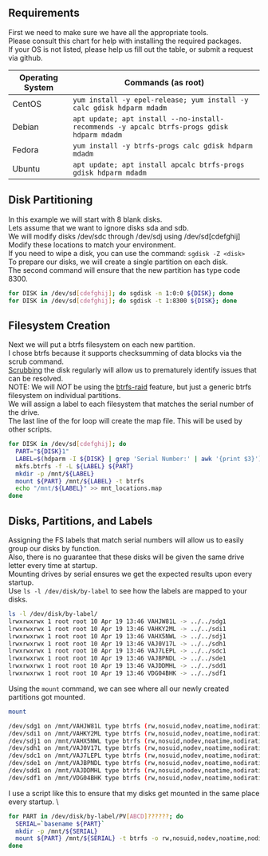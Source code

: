 ## Requirements
First we need to make sure we have all the appropriate tools. \
Please consult this chart for help with installing the required packages. \
If your OS is not listed, please help us fill out the table, or submit a request via github.

| Operating System   | Commands (as root)                                                                         |
| ------------------ | ------------------------------------------------------------------------------------------ |
| CentOS             | `yum install -y epel-release; yum install -y calc gdisk hdparm mdadm`                      |
| Debian             | `apt update; apt install --no-install-recommends -y apcalc btrfs-progs gdisk hdparm mdadm` |
| Fedora             | `yum install -y btrfs-progs calc gdisk hdparm mdadm`                                       |
| Ubuntu             | `apt update; apt install apcalc btrfs-progs gdisk hdparm mdadm`                            |

## Disk Partitioning
In this example we will start with 8 blank disks. \
Lets assume that we want to ignore disks sda and sdb. \
We will modify disks /dev/sdc through /dev/sdj using /dev/sd[cdefghij] \
Modify these locations to match your environment. \
If you need to wipe a disk, you can use the command: `sgdisk -Z <disk>` \
To prepare our disks, we will create a single partition on each disk. \
The second command will ensure that the new partition has type code 8300.
```bash
for DISK in /dev/sd[cdefghij]; do sgdisk -n 1:0:0 ${DISK}; done
for DISK in /dev/sd[cdefghij]; do sgdisk -t 1:8300 ${DISK}; done
```

## Filesystem Creation
Next we will put a btrfs filesystem on each new partition. \
I chose btrfs because it supports checksumming of data blocks via the scrub command. \
[Scrubbing](https://github.com/Fullaxx/microraids/blob/master/CHECK_EXAMPLE.md) the disk regularly will allow us to prematurely identify issues that can be resolved. \
NOTE: We will *NOT* be using the [btrfs-raid](https://btrfs.wiki.kernel.org/index.php/RAID56) feature, but just a generic btrfs filesystem on individual partitions. \
We will assign a label to each filesystem that matches the serial number of the drive. \
The last line of the for loop will create the map file. This will be used by other scripts.
```bash
for DISK in /dev/sd[cdefghij]; do
  PART="${DISK}1"
  LABEL=$(hdparm -I ${DISK} | grep 'Serial Number:' | awk '{print $3}')
  mkfs.btrfs -f -L ${LABEL} ${PART}
  mkdir -p /mnt/${LABEL}
  mount ${PART} /mnt/${LABEL} -t btrfs
  echo "/mnt/${LABEL}" >> mnt_locations.map
done
```

## Disks, Partitions, and Labels
Assigning the FS labels that match serial numbers will allow us to easily group our disks by function. \
Also, there is no guarantee that these disks will be given the same drive letter every time at startup. \
Mounting drives by serial ensures we get the expected results upon every startup. \
Use `ls -l /dev/disk/by-label` to see how the labels are mapped to your disks.

```bash
ls -l /dev/disk/by-label/
lrwxrwxrwx 1 root root 10 Apr 19 13:46 VAHJW81L -> ../../sdg1
lrwxrwxrwx 1 root root 10 Apr 19 13:46 VAHKY2ML -> ../../sdi1
lrwxrwxrwx 1 root root 10 Apr 19 13:46 VAHX5NWL -> ../../sdj1
lrwxrwxrwx 1 root root 10 Apr 19 13:46 VAJ0V17L -> ../../sdh1
lrwxrwxrwx 1 root root 10 Apr 19 13:46 VAJ7LEPL -> ../../sdc1
lrwxrwxrwx 1 root root 10 Apr 19 13:46 VAJBPNDL -> ../../sde1
lrwxrwxrwx 1 root root 10 Apr 19 13:46 VAJDDMHL -> ../../sdd1
lrwxrwxrwx 1 root root 10 Apr 19 13:46 VDG04BHK -> ../../sdf1
```

Using the `mount` command, we can see where all our newly created partitions got mounted.
```bash
mount                 

/dev/sdg1 on /mnt/VAHJW81L type btrfs (rw,nosuid,nodev,noatime,nodiratime)
/dev/sdi1 on /mnt/VAHKY2ML type btrfs (rw,nosuid,nodev,noatime,nodiratime)
/dev/sdj1 on /mnt/VAHX5NWL type btrfs (rw,nosuid,nodev,noatime,nodiratime)
/dev/sdh1 on /mnt/VAJ0V17L type btrfs (rw,nosuid,nodev,noatime,nodiratime)
/dev/sdc1 on /mnt/VAJ7LEPL type btrfs (rw,nosuid,nodev,noatime,nodiratime)
/dev/sde1 on /mnt/VAJBPNDL type btrfs (rw,nosuid,nodev,noatime,nodiratime)
/dev/sdd1 on /mnt/VAJDDMHL type btrfs (rw,nosuid,nodev,noatime,nodiratime)
/dev/sdf1 on /mnt/VDG04BHK type btrfs (rw,nosuid,nodev,noatime,nodiratime)
```

I use a script like this to ensure that my disks get mounted in the same place every startup. \
```bash
for PART in /dev/disk/by-label/PV[ABCD]??????; do
  SERIAL=`basename ${PART}`
  mkdir -p /mnt/${SERIAL}
  mount ${PART} /mnt/${SERIAL} -t btrfs -o rw,nosuid,nodev,noatime,nodiratime
done
```
